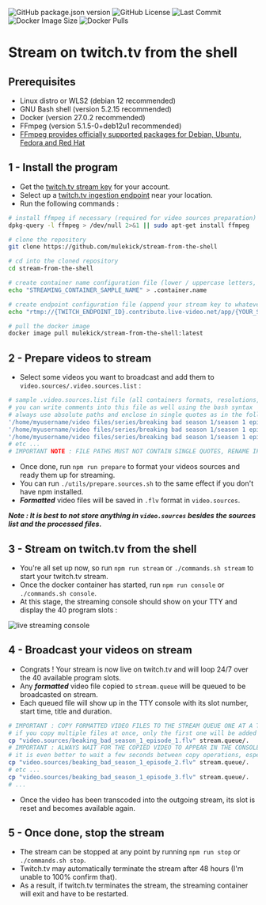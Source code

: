 ![GitHub package.json version](https://img.shields.io/github/package-json/v/mulekick/stream-from-the-shell)
![GitHub License](https://img.shields.io/github/license/mulekick/stream-from-the-shell)
![Last Commit](https://img.shields.io/github/last-commit/mulekick/stream-from-the-shell)
![Docker Image Size](https://img.shields.io/docker/image-size/mulekick/stream-from-the-shell)
![Docker Pulls](https://img.shields.io/docker/pulls/mulekick/stream-from-the-shell)

# Stream on twitch.tv from the shell

## Prerequisites

- Linux distro or WLS2 (debian 12 recommended)
- GNU Bash shell (version 5.2.15 recommended)
- Docker (version 27.0.2 recommended)
- FFmpeg (version  5.1.5-0+deb12u1 recommended)
- [FFmpeg provides officially supported packages for Debian, Ubuntu, Fedora and Red Hat](https://ffmpeg.org/download.html)

## 1 - Install the program

- Get the [twitch.tv stream key](https://help.twitch.tv/s/article/twitch-stream-key-faq?language=en_US) for your account.
- Select up a [twitch.tv ingestion endpoint](https://help.twitch.tv/s/twitch-ingest-recommendation?language=en_US) near your location.
- Run the following commands :

```bash
# install ffmpeg if necessary (required for video sources preparation)
dpkg-query -l ffmpeg > /dev/null 2>&1 || sudo apt-get install ffmpeg

# clone the repository
git clone https://github.com/mulekick/stream-from-the-shell

# cd into the cloned repository
cd stream-from-the-shell

# create container name configuration file (lower / uppercase letters, numbers and dashes allowed)
echo "STREAMING_CONTAINER_SAMPLE_NAME" > .container.name

# create endpoint configuration file (append your stream key to whatever URL you selected)
echo "rtmp://{TWITCH_ENDPOINT_ID}.contribute.live-video.net/app/{YOUR_STREAM_KEY}" > .twitch.endpoint

# pull the docker image
docker image pull mulekick/stream-from-the-shell:latest
```

## 2 - Prepare videos to stream

- Select some videos you want to broadcast and add them to ```video.sources/.video.sources.list``` :

```bash
# sample .video.sources.list file (all containers formats, resolutions, framerates etc ... are permitted)
# you can write comments into this file as well using the bash syntax
# always use absolute paths and enclose in single quotes as in the following examples :
'/home/myusername/video files/series/breaking bad season 1/season 1 episode 1.mp4'
'/home/myusername/video files/series/breaking bad season 1/season 1 episode 2.mp4'
'/home/myusername/video files/series/breaking bad season 1/season 1 episode 3.mp4'
# etc ...
# IMPORTANT NOTE : FILE PATHS MUST NOT CONTAIN SINGLE QUOTES, RENAME IF NECESSARY 
```

- Once done, run ```npm run prepare``` to format your videos sources and ready them up for streaming.
- You can run ```./utils/prepare.sources.sh``` to the same effect if you don't have npm installed.
- **_Formatted_** video files will be saved in ```.flv``` format in ```video.sources```.

**_Note : It is best to not store anything in ```video.sources``` besides the sources list and the processed files._**

## 3 - Stream on twitch.tv from the shell

- You're all set up now, so run ```npm run stream``` or ```./commands.sh stream``` to start your twitch.tv stream.
- Once the docker container has started, run ```npm run console``` or ```./commands.sh console```.
- At this stage, the streaming console should show on your TTY and display the 40 program slots :

![live streaming console](https://i.yourimageshare.com/9qxQtl0lLg.PNG)

## 4 - Broadcast your videos on stream

- Congrats ! Your stream is now live on twitch.tv and will loop 24/7 over the 40 available program slots.
- Any **_formatted_** video file copied to ```stream.queue``` will be queued to be broadcasted on stream.
- Each queued file will show up in the TTY console with its slot number, start time, title and duration.

```bash
# IMPORTANT : COPY FORMATTED VIDEO FILES TO THE STREAM QUEUE ONE AT A TIME
# if you copy multiple files at once, only the first one will be added
cp "video.sources/beaking_bad_season_1_episode_1.flv" stream.queue/.
# IMPORTANT : ALWAYS WAIT FOR THE COPIED VIDEO TO APPEAR IN THE CONSOLE BEFORE COPYING THE NEXT ONE
# it is even better to wait a few seconds between copy operations, especially when working with large videos
cp "video.sources/beaking_bad_season_1_episode_2.flv" stream.queue/.
# etc ...
cp "video.sources/beaking_bad_season_1_episode_3.flv" stream.queue/.
# ...
```

- Once the video has been transcoded into the outgoing stream, its slot is reset and becomes available again. 

## 5 - Once done, stop the stream

- The stream can be stopped at any point by running ```npm run stop``` or ```./commands.sh stop```.
- Twitch.tv may automatically terminate the stream after 48 hours (I'm unable to 100% confirm that).
- As a result, if twitch.tv terminates the stream, the streaming container will exit and have to be restarted.